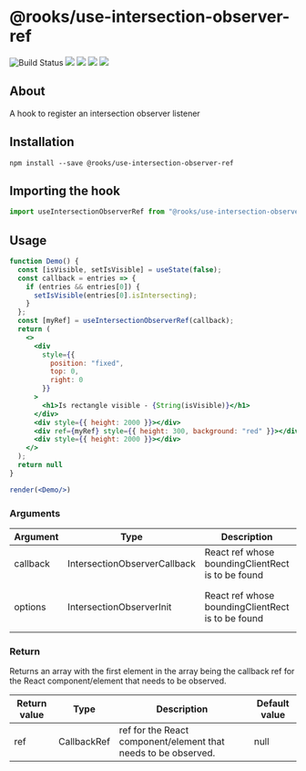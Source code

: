 # @rooks/use-intersection-observer-ref

![Build Status](https://github.com/imbhargav5/rooks/workflows/Node%20CI/badge.svg) ![](https://img.shields.io/npm/v/@rooks/use-intersection-observer-ref/latest.svg) ![](https://img.shields.io/npm/l/@rooks/use-intersection-observer-ref.svg) ![](https://img.shields.io/bundlephobia/min/@rooks/use-intersection-observer-ref.svg) ![](https://img.shields.io/david/imbhargav5/rooks.svg?path=packages%2Fintersection-observer-ref)





## About 
A hook to register an intersection observer listener
<br/>

## Installation

```
npm install --save @rooks/use-intersection-observer-ref
```

## Importing the hook

```javascript
import useIntersectionObserverRef from "@rooks/use-intersection-observer-ref"
```

## Usage

```jsx
function Demo() {
  const [isVisible, setIsVisible] = useState(false);
  const callback = entries => {
    if (entries && entries[0]) {
      setIsVisible(entries[0].isIntersecting);
    }
  };
  const [myRef] = useIntersectionObserverRef(callback);
  return (
    <>
      <div
        style={{
          position: "fixed",
          top: 0,
          right: 0
        }}
      >
        <h1>Is rectangle visible - {String(isVisible)}</h1>
      </div>
      <div style={{ height: 2000 }}></div>
      <div ref={myRef} style={{ height: 300, background: "red" }}></div>
      <div style={{ height: 2000 }}></div>
    </>
  );
  return null
}

render(<Demo/>)
```

### Arguments

| Argument | Type                         | Description                                       | Default Value                                                        |
| -------- | ---------------------------- | ------------------------------------------------- | -------------------------------------------------------------------- |
| callback | IntersectionObserverCallback | React ref whose boundingClientRect is to be found | undefined                                                            |
| options  | IntersectionObserverInit     | React ref whose boundingClientRect is to be found | ```{ root: null,rootMargin: "0px 0px 0px 0px", threshold: [0, 1]}``` |

### Return

Returns an array with the first element in the array being the callback ref for the React component/element that needs to be observed.

| Return value | Type        | Description                                                    | Default value |
| ------------ | ----------- | -------------------------------------------------------------- | ------------- |
| ref          | CallbackRef | ref for the React component/element that needs to be observed. | null          |
